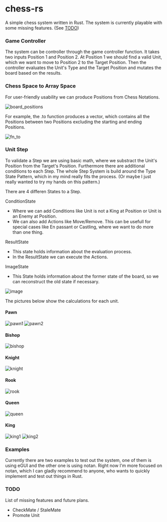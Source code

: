 # chess-rs

A simple chess system written in Rust. The system is currently playable with some missing features. (See [TODO](https://github.com/hokkonsz/chess-rs/edit/main/README.md#todo "TODO"))

### Game Controller

The system can be controller through the game controller function. It takes two inputs Position 1 and Position 2. At Position 1 we should find a valid Unit, which we want to move to Position 2 to the Target Position. Then the controller evaluates the Unit's Type and the Target Position and mutates the board based on the results.

### Chess Space to Array Space

For user-friendly usability we can produce Positions from Chess Notations.

![board_positions](https://user-images.githubusercontent.com/54407548/222514238-07e80059-bf42-41af-8fa0-caa919778771.png)

For example, the .to function produces a vector, which contains all the Positions between two Positions excluding the starting and ending Positions.

![fn_to](https://user-images.githubusercontent.com/54407548/222775625-96354bb8-a068-4729-8eb7-e8702c069f63.png)

### Unit Step

To validate a Step we are using basic math, where we substract the Unit's Position from the Target's Position. Furthermore there are additional conditions to each Step. The whole Step System is build around the Type State Pattern, which in my mind really fits the process. (Or maybe I just really wanted to try my hands on this pattern.)

There are 4 differen States to a Step.

ConditionState

  - Where we can add Conditions like Unit is not a King at Position or Unit is an Enemy at Position.
  - We can also add Actions like Move/Remove. This can be usefull for special cases like En passant or Castling, where we want to do more than one thing.
  
ResultState

  - This state holds information about the evaluation process.
  - In the ResultState we can execute the Actions.

ImageState

  - This State holds information about the former state of the board, so we can reconstruct the old state if necessary.

![image](https://user-images.githubusercontent.com/54407548/222757554-b7e2d55b-bfaa-4bf3-acfe-6484504c4c10.png)

The pictures below show the calculations for each unit.

#### Pawn

![pawn1](https://user-images.githubusercontent.com/54407548/222778356-2c743059-a499-40d6-bd10-241bec08502b.png)
![pawn2](https://user-images.githubusercontent.com/54407548/222778371-fa3129c1-d744-41ef-b72a-fae912c1e0cf.png)

#### Bishop

![bishop](https://user-images.githubusercontent.com/54407548/222734732-9f297558-9a30-49b9-93c1-f3a34f80a2a4.png)

#### Knight

![knight](https://user-images.githubusercontent.com/54407548/222733908-1070d758-a48d-4416-b58c-e35dd2ea42f6.png)

#### Rook

![rook](https://user-images.githubusercontent.com/54407548/222734704-822fd637-18ba-4730-8114-c703460fc85b.png)

#### Queen

![queen](https://user-images.githubusercontent.com/54407548/222734634-ca94a7c9-cf55-4986-a77a-102419eceef1.png)

#### King

![king1](https://user-images.githubusercontent.com/54407548/222734566-17bd67bf-4162-4017-bcfc-a82e0bcf61f7.png)
![king2](https://user-images.githubusercontent.com/54407548/222734582-b2a28bb2-18c8-46b4-852c-cb94b8f33a21.png)

### Examples

Currently there are two examples to test out the system, one of them is using eGUI and the other one is using notan. Right now I'm more focused on notan, which I can gladly recommend to anyone, who wants to quickly implement and test out things in Rust.

### TODO

List of missing features and future plans.

* CheckMate / StaleMate
* Promote Unit
